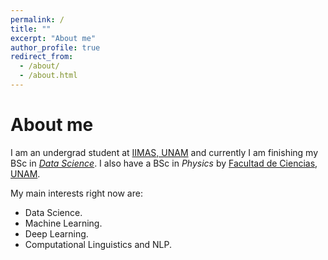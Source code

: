 ```yaml
---
permalink: /
title: ""
excerpt: "About me"
author_profile: true
redirect_from: 
  - /about/
  - /about.html
---
```


About me
=====

I am an undergrad student at [IIMAS, UNAM](https://www.iimas.unam.mx/) and currently I am finishing my BSc 
in *[Data Science](https://cienciadatos.iimas.unam.mx/)*. I also have a BSc in *Physics* by 
[Facultad de Ciencias, UNAM](http://www.fciencias.unam.mx/). 

My main interests right now are:

- Data Science.
- Machine Learning.
- Deep Learning.
- Computational Linguistics and NLP.